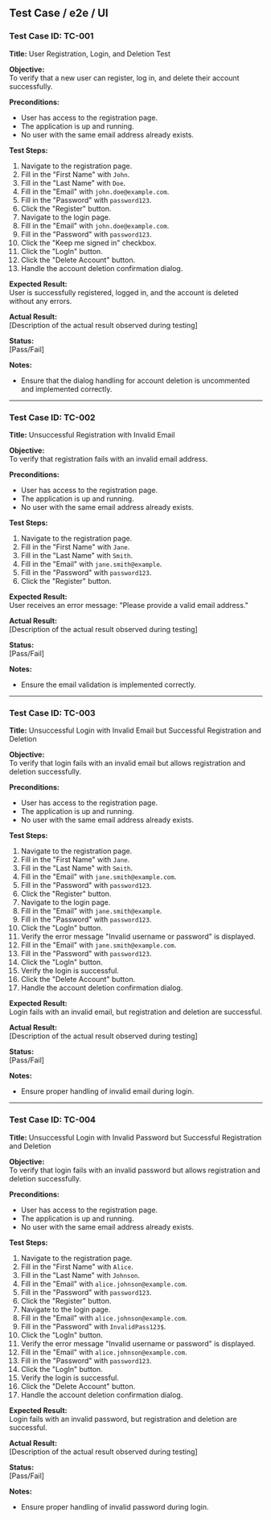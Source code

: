 ## Test Case / e2e / UI

### Test Case ID: TC-001

**Title:** User Registration, Login, and Deletion Test

**Objective:**  
To verify that a new user can register, log in, and delete their account successfully.

**Preconditions:**

- User has access to the registration page.
- The application is up and running.
- No user with the same email address already exists.

**Test Steps:**

1. Navigate to the registration page.
2. Fill in the "First Name" with `John`.
3. Fill in the "Last Name" with `Doe`.
4. Fill in the "Email" with `john.doe@example.com`.
5. Fill in the "Password" with `password123`.
6. Click the "Register" button.
7. Navigate to the login page.
8. Fill in the "Email" with `john.doe@example.com`.
9. Fill in the "Password" with `password123`.
10. Click the "Keep me signed in" checkbox.
11. Click the "LogIn" button.
12. Click the "Delete Account" button.
13. Handle the account deletion confirmation dialog.

**Expected Result:**  
User is successfully registered, logged in, and the account is deleted without any errors.

**Actual Result:**  
[Description of the actual result observed during testing]

**Status:**  
[Pass/Fail]

**Notes:**

- Ensure that the dialog handling for account deletion is uncommented and implemented correctly.

---

### Test Case ID: TC-002

**Title:** Unsuccessful Registration with Invalid Email

**Objective:**  
To verify that registration fails with an invalid email address.

**Preconditions:**

- User has access to the registration page.
- The application is up and running.
- No user with the same email address already exists.

**Test Steps:**

1. Navigate to the registration page.
2. Fill in the "First Name" with `Jane`.
3. Fill in the "Last Name" with `Smith`.
4. Fill in the "Email" with `jane.smith@example`.
5. Fill in the "Password" with `password123`.
6. Click the "Register" button.

**Expected Result:**  
User receives an error message: "Please provide a valid email address."

**Actual Result:**  
[Description of the actual result observed during testing]

**Status:**  
[Pass/Fail]

**Notes:**

- Ensure the email validation is implemented correctly.

---

### Test Case ID: TC-003

**Title:** Unsuccessful Login with Invalid Email but Successful Registration and Deletion

**Objective:**  
To verify that login fails with an invalid email but allows registration and deletion successfully.

**Preconditions:**

- User has access to the registration page.
- The application is up and running.
- No user with the same email address already exists.

**Test Steps:**

1. Navigate to the registration page.
2. Fill in the "First Name" with `Jane`.
3. Fill in the "Last Name" with `Smith`.
4. Fill in the "Email" with `jane.smith@example.com`.
5. Fill in the "Password" with `password123`.
6. Click the "Register" button.
7. Navigate to the login page.
8. Fill in the "Email" with `jane.smith@example`.
9. Fill in the "Password" with `password123`.
10. Click the "LogIn" button.
11. Verify the error message "Invalid username or password" is displayed.
12. Fill in the "Email" with `jane.smith@example.com`.
13. Fill in the "Password" with `password123`.
14. Click the "LogIn" button.
15. Verify the login is successful.
16. Click the "Delete Account" button.
17. Handle the account deletion confirmation dialog.

**Expected Result:**  
Login fails with an invalid email, but registration and deletion are successful.

**Actual Result:**  
[Description of the actual result observed during testing]

**Status:**  
[Pass/Fail]

**Notes:**

- Ensure proper handling of invalid email during login.

---

### Test Case ID: TC-004

**Title:** Unsuccessful Login with Invalid Password but Successful Registration and Deletion

**Objective:**  
To verify that login fails with an invalid password but allows registration and deletion successfully.

**Preconditions:**

- User has access to the registration page.
- The application is up and running.
- No user with the same email address already exists.

**Test Steps:**

1. Navigate to the registration page.
2. Fill in the "First Name" with `Alice`.
3. Fill in the "Last Name" with `Johnson`.
4. Fill in the "Email" with `alice.johnson@example.com`.
5. Fill in the "Password" with `password123`.
6. Click the "Register" button.
7. Navigate to the login page.
8. Fill in the "Email" with `alice.johnson@example.com`.
9. Fill in the "Password" with `InvalidPass123$`.
10. Click the "LogIn" button.
11. Verify the error message "Invalid username or password" is displayed.
12. Fill in the "Email" with `alice.johnson@example.com`.
13. Fill in the "Password" with `password123`.
14. Click the "LogIn" button.
15. Verify the login is successful.
16. Click the "Delete Account" button.
17. Handle the account deletion confirmation dialog.

**Expected Result:**  
Login fails with an invalid password, but registration and deletion are successful.

**Actual Result:**  
[Description of the actual result observed during testing]

**Status:**  
[Pass/Fail]

**Notes:**

- Ensure proper handling of invalid password during login.
